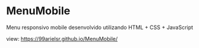 # MenuMobile

Menu responsivo mobile desenvolvido utilizando HTML + CSS + JavaScript

view: https://99arielsr.github.io/MenuMobile/
